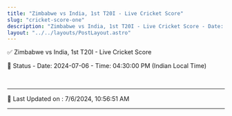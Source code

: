 ```yaml
---
title: "Zimbabwe vs India, 1st T20I - Live Cricket Score"
slug: "cricket-score-one"
description: "Zimbabwe vs India, 1st T20I - Live Cricket Score - Date: 2024-07-06 - Time: 04:30:00 PM (Indian Local Time)."
layout: "../../layouts/PostLayout.astro"
--- 
```


✅ Zimbabwe vs India, 1st T20I - Live Cricket Score

📑 Status - Date: 2024-07-06 - Time: 04:30:00 PM (Indian Local Time)

<br />

***

📝 Last Updated on : 7/6/2024, 10:56:51 AM

***

